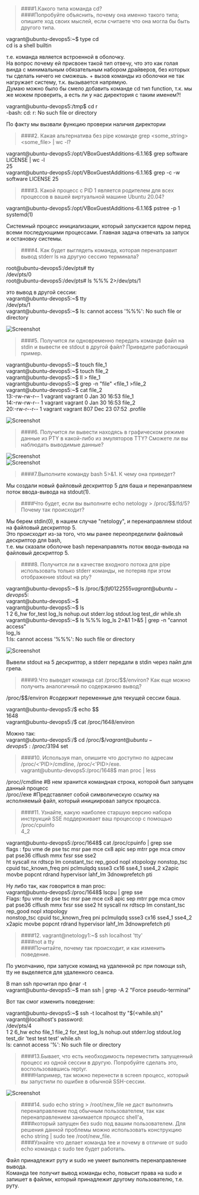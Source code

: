 > ####1.Какого типа команда cd?  
> ####Попробуйте объяснить, почему она именно такого типа; опишите ход своих мыслей, если считаете что она могла бы быть другого типа.

vagrant@ubuntu-devops5:~$ type cd  
cd is a shell builtin

т.е. команда является встроенной в оболочку.  
На вопрос почему ей присвоен такой тип отвечу, что это как голая винда с минимальным обязательным набором драйверов, без которых ты сделать ничего не сможешь. +
 вызов команды из оболочки не так нагружает систему, т.к. вызывается напрямую.  
  Думаю можно было бы смело добавить команде cd тип function, т.к. мы же можем проверить, а есть ли у нас директория с таким именем?!

vagrant@ubuntu-devops5:/tmp$ cd r  
-bash: cd: r: No such file or directory

По факту мы вызвали функцию проверки наличия директории


> ####2. Какая альтернатива без pipe команде grep <some_string> <some_file> | wc -l?

vagrant@ubuntu-devops5:/opt/VBoxGuestAdditions-6.1.16$ grep software LICENSE | wc -l  
25  
vagrant@ubuntu-devops5:/opt/VBoxGuestAdditions-6.1.16$ grep -c -w software LICENSE
25

> ####3. Какой процесс с PID 1 является родителем для всех процессов в вашей виртуальной машине Ubuntu 20.04?

vagrant@ubuntu-devops5:/opt/VBoxGuestAdditions-6.1.16$ pstree -p 1  
systemd(1)

Системный процесс инициализации, который запускается ядром перед всеми последующими процессами. Главная задача отвечать за запуск и остановку системы.

> ####4. Как будет выглядеть команда, которая перенаправит вывод stderr ls на другую сессию терминала?

root@ubuntu-devops5:/dev/pts# tty  
/dev/pts/0  
root@ubuntu-devops5:/dev/pts# ls %%% 2>/dev/pts/1


это вывод в другой сессии:  
vagrant@ubuntu-devops5:~$ tty  
/dev/pts/1  
vagrant@ubuntu-devops5:~$ ls: cannot access '%%%': No such file or directory

![Screenshot](https://gitlab.com/SobolevES/devops-netology/-/blob/main/pics/4_terminal2.jpg?raw=true "4_hw")


> ####5. Получится ли одновременно передать команде файл на stdin и вывести ее stdout в другой файл? Приведите работающий пример.

vagrant@ubuntu-devops5:~$ touch file_1  
vagrant@ubuntu-devops5:~$ touch file_2  
vagrant@ubuntu-devops5:~$ ll > file_1  
vagrant@ubuntu-devops5:~$ grep -n "file" <file_1 >file_2  
vagrant@ubuntu-devops5:~$ cat file_2  
13:-rw-rw-r-- 1 vagrant vagrant       0 Jan 30 16:53 file_1  
14:-rw-rw-r-- 1 vagrant vagrant       0 Jan 30 16:53 file_2  
20:-rw-r--r-- 1 vagrant vagrant     807 Dec 23 07:52 .profile  

![Screenshot](https://gitlab.com/SobolevES/devops-netology/-/blob/main/pics/5_terminal2.jpg?raw=true "5_hw")

> ####6. Получится ли вывести находясь в графическом режиме данные из PTY в какой-либо из эмуляторов TTY? Сможете ли вы наблюдать выводимые данные?

![Screenshot](https://gitlab.com/SobolevES/devops-netology/-/blob/main/pics/6.1_terminal.jpg?raw=true "6.1_hw")  
![Screenshot](https://gitlab.com/SobolevES/devops-netology/-/blob/main/pics/6.2_terminal.jpg?raw=true "6.2_hw")

> ####7.Выполните команду bash 5>&1. К чему она приведет?


Мы создали новый файловый дескриптор 5 для баша и перенаправляем поток ввода-вывода на stdout(1).

> ####Что будет, если вы выполните echo netology > /proc/$$/fd/5? Почему так происходит?

Мы берем stdin(0), в нашем случае "netology", и перенаправляем stdout на файловый дескриптор 5.  
Это происходит из-за того, что мы ранее переопределили файловый дескриптор для bash,  
т.е. мы сказали оболочке bash перенаправлять поток ввода-вывода на файловый дескриптор 5.

> ####8. Получится ли в качестве входного потока для pipe использовать только stderr команды, не потеряв при этом отображение stdout на pty?

vagrant@ubuntu-devops5:~$ ls /proc/$$/fd  
0  1  2  255  5  
vagrant@ubuntu-devops5:~$  
vagrant@ubuntu-devops5:~$  
vagrant@ubuntu-devops5:~$ ls  
1  2  6_hw  for_test  log_ls  nohup.out  stderr.log  stdout.log  test_dir  while.sh  
vagrant@ubuntu-devops5:~$ ls %%% log_ls 2>&1 1>&5 | grep -n "cannot access"  
log_ls  
1:ls: cannot access '%%%': No such file or directory

![Screenshot](https://gitlab.com/SobolevES/devops-netology/-/blob/main/pics/8_terminal2.jpg?raw=true "8_hw")

Вывели stdout на 5 дескриптор, а stderr передали в stdin через пайп для грепа.

> ####9.Что выведет команда cat /proc/$$/environ? Как еще можно получить аналогичный по содержанию вывод?

/proc/$$/environ  #содержит переменные для текущей сессии баша.


vagrant@ubuntu-devops5:/$ echo $$  
1648  
vagrant@ubuntu-devops5:/$ cat /proc/1648/environ

Можно так:  
vagrant@ubuntu-devops5:/$ cd /proc/$$/  
vagrant@ubuntu-devops5:/proc/3194$ set


> ####10. Используя man, опишите что доступно по адресам /proc/<'PID>/cmdline, /proc/<'PID>/exe.  
vagrant@ubuntu-devops5:/proc/1648$ man proc | less

/proc/<PID>/cmdline   #В нем хранится командная строка, которой был запущен данный процесс  
/proc/<PID>/exe       #Представляет собой символическую ссылку на исполняемый файл, который инициировал запуск процесса.

> ####11. Узнайте, какую наиболее старшую версию набора инструкций SSE поддерживает ваш процессор с помощью /proc/cpuinfo  
4_2

vagrant@ubuntu-devops5:/proc/1648$ cat /proc/cpuinfo | grep sse  
flags           : fpu vme de pse tsc msr pae mce cx8 apic sep mtrr pge mca cmov pat pse36 clflush mmx fxsr sse sse2  
ht syscall nx rdtscp lm constant_tsc rep_good nopl xtopology nonstop_tsc cpuid tsc_known_freq pni pclmulqdq ssse3 cx16 sse4_1 sse4_2 x2apic movbe popcnt rdrand hypervisor lahf_lm 3dnowprefetch pti

Ну либо так, как говорится в man proc:  
vagrant@ubuntu-devops5:/proc/1648$ lscpu | grep sse  
Flags:                           fpu vme de pse tsc msr pae mce cx8 apic sep mtrr pge mca cmov pat pse36 clflush mmx fxsr sse sse2 ht syscall nx rdtscp lm constant_tsc rep_good nopl xtopology  
nonstop_tsc cpuid tsc_known_freq pni pclmulqdq ssse3 cx16 sse4_1 sse4_2 x2apic movbe popcnt rdrand hypervisor lahf_lm 3dnowprefetch pti

>####12. vagrant@netology1:~$ ssh localhost 'tty'  
>####not a tty  
>####Почитайте, почему так происходит, и как изменить поведение.

По умолчанию, при запуске команд на удаленной рс при помощи ssh, tty не выделяется для удаленного сеанса.


В  man ssh  прочитал про флаг -t  
vagrant@ubuntu-devops5:~$ man ssh | grep -A 2 "Force pseudo-terminal"

Вот так смог изменить поведение:

vagrant@ubuntu-devops5:~$ ssh -t localhost tty "$(<while.sh)"  
vagrant@localhost's password:  
/dev/pts/4  
1   2   6_hw   echo   file_1   file_2   for_test   log_ls   nohup.out   stderr.log   stdout.log   test_dir  'test test test'   while.sh  
ls: cannot access '%': No such file or directory


>####13.Бывает, что есть необходимость переместить запущенный процесс из одной сессии в другую. Попробуйте сделать это, воспользовавшись reptyr.  
>####Например, так можно перенести в screen процесс, который вы запустили по ошибке в обычной SSH-сессии.

![Screenshot](https://gitlab.com/SobolevES/devops-netology/-/blob/main/pics/13_terminal2.jpg?raw=true "13_hw")

>####14. sudo echo string > /root/new_file не даст выполнить перенаправление под обычным пользователем, так как перенаправлением занимается процесс shell'а,  
>####который запущен без sudo под вашим пользователем. Для решения данной проблемы можно использовать конструкцию echo string | sudo tee /root/new_file.   
>####Узнайте что делает команда tee и почему в отличие от sudo echo команда с sudo tee будет работать.

Файл принадлежит руту и sudo не умеет выполнять перенаправление вывода.  
Команда tee получит вывод команды echo, повысит права на sudo и запишет в файлик, который принадлежит другому пользователю, т.е. руту.  



